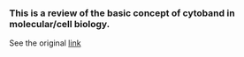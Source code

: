 
### This is a review of the basic concept of cytoband in molecular/cell biology.

See the original [link](http://www.ncbi.nlm.nih.gov/Class/MLACourse/Modules/Genomes/map_cytogenetic_bands.html)  

